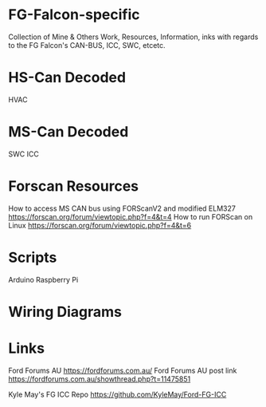 # FG-Falcon-specific #
Collection of Mine & Others Work, Resources, Information, inks with regards to the FG Falcon's CAN-BUS, ICC, SWC, etcetc.


# HS-Can Decoded
HVAC
# MS-Can Decoded
SWC
ICC
# Forscan Resources
How to access MS CAN bus using FORScanV2 and modified ELM327
https://forscan.org/forum/viewtopic.php?f=4&t=4
How to run FORScan on Linux
https://forscan.org/forum/viewtopic.php?f=4&t=6
# Scripts 
Arduino
Raspberry Pi

# Wiring Diagrams


# Links #
Ford Forums AU
https://fordforums.com.au/
Ford Forums AU post link
https://fordforums.com.au/showthread.php?t=11475851

Kyle May's FG ICC Repo
https://github.com/KyleMay/Ford-FG-ICC



